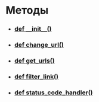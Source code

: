 # Методы
- ### [def \_\_init__()](__init__.md)
- ### [def change_url()](change_url.md)
- ### [def get_urls()](get_urls.md)
- ### [def filter_link()](filter_link.md)
- ### [def status_code_handler()](status_code_handler.md)